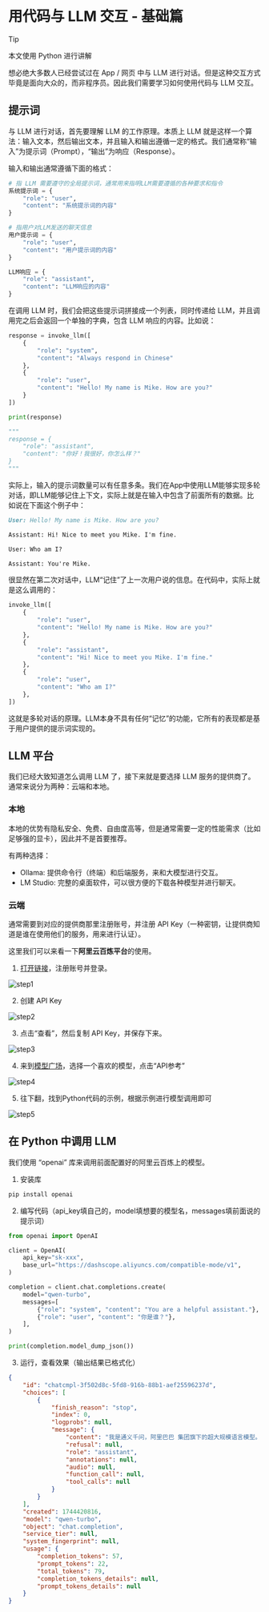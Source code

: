 # 用代码与 LLM 交互 - 基础篇

> [!TIP]
>
> 本文使用 Python 进行讲解

想必绝大多数人已经尝试过在 App / 网页 中与 LLM 进行对话。但是这种交互方式毕竟是面向大众的，而非程序员。因此我们需要学习如何使用代码与 LLM 交互。

## 提示词

与 LLM 进行对话，首先要理解 LLM 的工作原理。本质上 LLM 就是这样一个算法：输入文本，然后输出文本，并且输入和输出遵循一定的格式。我们通常称“输入”为提示词（Prompt），“输出”为响应（Response）。

输入和输出通常遵循下面的格式：

```python
# 指 LLM 需要遵守的全局提示词，通常用来指明LLM需要遵循的各种要求和指令
系统提示词 = {
    "role": "user",
    "content": "系统提示词的内容"
}

# 指用户对LLM发送的聊天信息
用户提示词 = {
    "role": "user",
    "content": "用户提示词的内容"
}

LLM响应 = {
    "role": "assistant",
    "content": "LLM响应的内容"
}
```

在调用 LLM 时，我们会把这些提示词拼接成一个列表，同时传递给 LLM，并且调用完之后会返回一个单独的字典，包含 LLM 响应的内容。比如说：

```python
response = invoke_llm([
    {
        "role": "system",
        "content": "Always respond in Chinese"
    },
    {
        "role": "user",
        "content": "Hello! My name is Mike. How are you?"
    }
])

print(response)

"""
response = {
    "role": "assistant",
    "content": "你好！我很好，你怎么样？"
}
"""
```

实际上，输入的提示词数量可以有任意多条。我们在App中使用LLM能够实现多轮对话，即LLM能够记住上下文，实际上就是在输入中包含了前面所有的数据。比如说在下面这个例子中：

```markdown
User: Hello! My name is Mike. How are you?

Assistant: Hi! Nice to meet you Mike. I'm fine.

User: Who am I?

Assistant: You're Mike.
```

很显然在第二次对话中，LLM“记住”了上一次用户说的信息。在代码中，实际上就是这么调用的：

```python
invoke_llm([
    {
        "role": "user",
        "content": "Hello! My name is Mike. How are you?"
    },
    {
        "role": "assistant",
        "content": "Hi! Nice to meet you Mike. I'm fine."
    },
    {
        "role": "user",
        "content": "Who am I?"
    },
])
```

这就是多轮对话的原理。LLM本身不具有任何“记忆”的功能，它所有的表现都是基于用户提供的提示词实现的。

## LLM 平台

我们已经大致知道怎么调用 LLM 了，接下来就是要选择 LLM 服务的提供商了。通常来说分为两种：云端和本地。

### 本地

本地的优势有隐私安全、免费、自由度高等，但是通常需要一定的性能需求（比如足够强的显卡），因此并不是首要推荐。

有两种选择：

- Ollama: 提供命令行（终端）和后端服务，来和大模型进行交互。
- LM Studio: 完整的桌面软件，可以很方便的下载各种模型并进行聊天。

### 云端

通常需要到对应的提供商那里注册账号，并注册 API Key（一种密钥，让提供商知道是谁在使用他们的服务，用来进行认证）。

这里我们可以来看一下**阿里云百炼平台**的使用。

1. [打开链接](https://bailian.console.aliyun.com/?tab=model#/api-key)，注册账号并登录。

![step1](./code-with-llm-basic/step1.png)

2. 创建 API Key

![step2](./code-with-llm-basic/step2.png)

3. 点击“查看”，然后复制 API Key，并保存下来。

![step3](./code-with-llm-basic/step3.png)

4. 来到[模型广场](https://bailian.console.aliyun.com/?tab=model#/model-market)，选择一个喜欢的模型，点击“API参考”

![step4](./code-with-llm-basic/step4.png)

5. 往下翻，找到Python代码的示例，根据示例进行模型调用即可

![step5](./code-with-llm-basic/step5.png)

## 在 Python 中调用 LLM

我们使用 “openai” 库来调用前面配置好的阿里云百炼上的模型。

1. 安装库

```bash
pip install openai
```

2. 编写代码（api_key填自己的，model填想要的模型名，messages填前面说的提示词）

```python
from openai import OpenAI

client = OpenAI(
    api_key="sk-xxx",
    base_url="https://dashscope.aliyuncs.com/compatible-mode/v1",
)

completion = client.chat.completions.create(
    model="qwen-turbo",
    messages=[
        {"role": "system", "content": "You are a helpful assistant."},
        {"role": "user", "content": "你是谁？"},
    ],
)

print(completion.model_dump_json())
```

3. 运行，查看效果（输出结果已格式化）

```json
{
    "id": "chatcmpl-3f502d8c-5fd8-916b-88b1-aef25596237d",
    "choices": [
        {
            "finish_reason": "stop",
            "index": 0,
            "logprobs": null,
            "message": {
                "content": "我是通义千问，阿里巴巴 集团旗下的超大规模语言模型。我能够帮助你回答问题、创作文字，如写故事、公文、技术文档等，还能进行逻辑推理，表达观点，玩游戏等。如果你有任何问题或需要帮助，欢迎随时告诉我！",
                "refusal": null,
                "role": "assistant",
                "annotations": null,
                "audio": null,
                "function_call": null,
                "tool_calls": null
            }
        }
    ],
    "created": 1744420816,
    "model": "qwen-turbo",
    "object": "chat.completion",
    "service_tier": null,
    "system_fingerprint": null,
    "usage": {
        "completion_tokens": 57,
        "prompt_tokens": 22,
        "total_tokens": 79,
        "completion_tokens_details": null,
        "prompt_tokens_details": null
    }
}
```